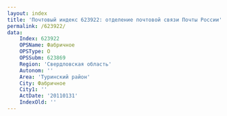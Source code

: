 ```yaml
---
layout: index
title: 'Почтовый индекс 623922: отделение почтовой связи Почты России'
permalink: /623922/
data:
    Index: 623922
    OPSName: Фабричное
    OPSType: О
    OPSSubm: 623869
    Region: 'Свердловская область'
    Autonom: ''
    Area: 'Туринский район'
    City: Фабричное
    City1: ''
    ActDate: '20110131'
    IndexOld: ''
---
```

